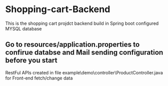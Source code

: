 # Shopping-cart-Backend

This is the shopping cart projdct backend build in Spring boot configured MYSQL database
## Go to resources/application.properties to confirue databse and Mail sending configuration before you start

RestFul APIs created in file example\demo\controller\ProductController.java for Front-end fetch/change data

